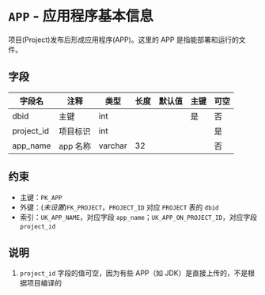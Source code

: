 # `APP` - 应用程序基本信息

项目(Project)发布后形成应用程序(APP)。这里的 APP 是指能部署和运行的文件。

## 字段

| 字段名             | 注释       | 类型    | 长度 | 默认值 | 主键 | 可空 |
| ------------------ | ---------- | ------- | ---- | ------ | ---- | ---- |
| dbid               | 主键       | int     |      |        | 是   | 否   |
| project_id         | 项目标识   | int     |      |        |      | 是   |
| app_name           | app 名称   | varchar | 32   |        |      | 否   |

## 约束

* 主键：`PK_APP`
* 外键：(*未设置*)`FK_PROJECT`，`PROJECT_ID` 对应 `PROJECT` 表的 `dbid`
* 索引：`UK_APP_NAME`，对应字段 `app_name`；`UK_APP_ON_PROJECT_ID`，对应字段 `project_id`

## 说明

1. `project_id` 字段的值可空，因为有些 APP（如 JDK）是直接上传的，不是根据项目编译的
